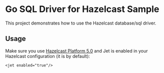 # Go SQL Driver for Hazelcast Sample

This project demonstrates how to use the Hazelcast database/sql driver.

## Usage

Make sure you use [Hazelcast Platform 5.0](https://hazelcast.com/get-started/) and Jet is enabled in your Hazelcast configuration (it is by default):

	<jet enabled="true"/>
 